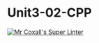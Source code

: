 # Unit3-02-CPP
[![Mr Coxall's Super Linter](https://github.com/ICS3U-C-Programming-BeniNkongoloNK/workflows/Mr%20Coxall's%20Super%20Linter/badge.svg)](https://github.com/ICS3U-C-Programming-BeniNkongoloNK/actions/)
